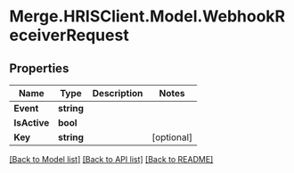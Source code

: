 # Merge.HRISClient.Model.WebhookReceiverRequest

## Properties

Name | Type | Description | Notes
------------ | ------------- | ------------- | -------------
**Event** | **string** |  | 
**IsActive** | **bool** |  | 
**Key** | **string** |  | [optional] 

[[Back to Model list]](../README.md#documentation-for-models) [[Back to API list]](../README.md#documentation-for-api-endpoints) [[Back to README]](../README.md)

